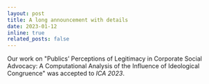 ```yaml
---
layout: post
title: A long announcement with details
date: 2023-01-12 
inline: true
related_posts: false
---
```


Our work on "Publics’ Perceptions of Legitimacy in Corporate Social Advocacy: A Computational Analysis of the Influence of Ideological Congruence" was accepted to _ICA 2023_.
